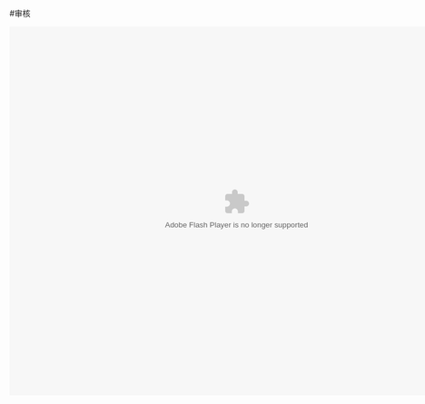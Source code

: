 #审核

<embed src="http://resource.3cwdb.com/kailong-donghua/F000401201203090200.swf" width="800" height="650"  pluginspage="http://www.macromedia.com/go/getflashplayer" 
type="application/x-shockwave-flash" ></embed>

